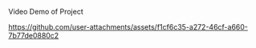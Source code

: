 Video Demo of Project

https://github.com/user-attachments/assets/f1cf6c35-a272-46cf-a660-7b77de0880c2
